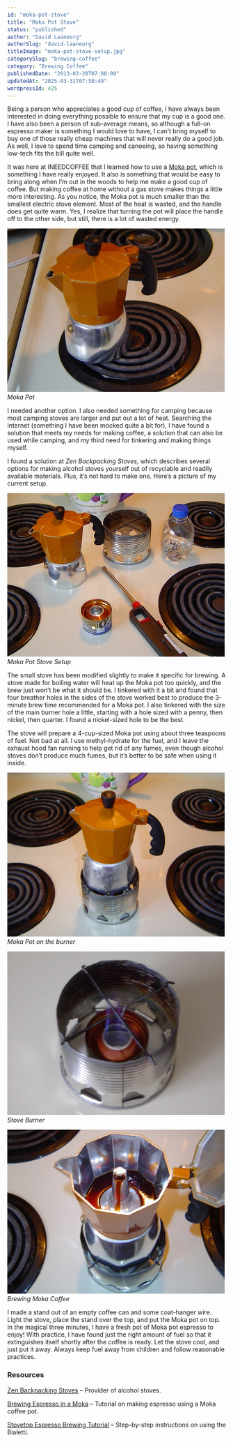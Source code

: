 ```yaml
---
id: "moka-pot-stove"
title: "Moka Pot Stove"
status: "published"
author: "David Laaneorg"
authorSlug: "david-laaneorg"
titleImage: "moka-pot-stove-setup.jpg"
categorySlug: "brewing-coffee"
category: "Brewing Coffee"
publishedDate: "2013-03-20T07:00:00"
updatedAt: "2025-03-31T07:58:40"
wordpressId: 425
---
```


Being a person who appreciates a good cup of coffee, I have always been interested in doing everything possible to ensure that my cup is a good one. I have also been a person of sub-average means, so although a full-on espresso maker is something I would love to have, I can’t bring myself to buy one of those really cheap machines that will never really do a good job. As well, I love to spend time camping and canoeing, so having something low-tech fits the bill quite well.

It was here at INEEDCOFFEE that I learned how to use a [Moka pot](http://ineedcoffee.com/brewing-espresso-in-a-moka/), which is something I have really enjoyed. It also is something that would be easy to bring along when I’m out in the woods to help me make a good cup of coffee. But making coffee at home without a gas stove makes things a little more interesting. As you notice, the Moka pot is much smaller than the smallest electric stove element. Most of the heat is wasted, and the handle does get quite warm. Yes, I realize that turning the pot will place the handle off to the other side, but still, there is a lot of wasted energy.

![moka pot](md6478721.jpg)  
*Moka Pot*

I needed another option. I also needed something for camping because most camping stoves are larger and put out a lot of heat. Searching the internet (something I have been mocked quite a bit for), I have found a solution that meets my needs for making coffee, a solution that can also be used while camping, and my third need for tinkering and making things myself.

I found a solution at *Zen Backpacking Stoves*, which describes several options for making alcohol stoves yourself out of recyclable and readily available materials. Plus, it’s not hard to make one. Here’s a picture of my current setup.

![moka pot stove setup](moka-pot-stove-setup.jpg)  
*Moka Pot Stove Setup*

The small stove has been modified slightly to make it specific for brewing. A stove made for boiling water will heat up the Moka pot too quickly, and the brew just won’t be what it should be. I tinkered with it a bit and found that four breather holes in the sides of the stove worked best to produce the 3-minute brew time recommended for a Moka pot. I also tinkered with the size of the main burner hole a little, starting with a hole sized with a penny, then nickel, then quarter. I found a nickel-sized hole to be the best.

The stove will prepare a 4-cup-sized Moka pot using about three teaspoons of fuel. Not bad at all. I use methyl-hydrate for the fuel, and I leave the exhaust hood fan running to help get rid of any fumes, even though alcohol stoves don’t produce much fumes, but it’s better to be safe when using it inside.

![moka pot on burner](m50f13e34.jpg)  
*Moka Pot on the burner*

![stove burner](m3f3d0477.jpg)  
*Stove Burner*

![Brewing Moka Coffee](m589126c7.jpg)  
*Brewing Moka Coffee*

I made a stand out of an empty coffee can and some coat-hanger wire. Light the stove, place the stand over the top, and put the Moka pot on top. In the magical three minutes, I have a fresh pot of Moka pot espresso to enjoy! With practice, I have found just the right amount of fuel so that it extinguishes itself shortly after the coffee is ready. Let the stove cool, and just put it away. Always keep fuel away from children and follow reasonable practices.

### Resources

[Zen Backpacking Stoves](https://zenstoves.net/) – Provider of alcohol stoves.

[Brewing Espresso in a Moka](http://ineedcoffee.com/brewing-espresso-in-a-moka/) – Tutorial on making espresso using a Moka coffee pot.

[Stovetop Espresso Brewing Tutorial](http://ineedcoffee.com/stovetop-espresso-brewing-tutorial/) – Step-by-step instructions on using the Bialetti.